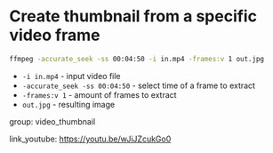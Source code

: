 # Create thumbnail from a specific video frame

```bash
ffmpeg -accurate_seek -ss 00:04:50 -i in.mp4 -frames:v 1 out.jpg
```

- `-i in.mp4` - input video file
- `-accurate_seek -ss 00:04:50` - select time of a frame to extract
- `-frames:v 1` - amount of frames to extract
- `out.jpg` - resulting image

group: video_thumbnail


link_youtube: https://youtu.be/wJiJZcukGo0
